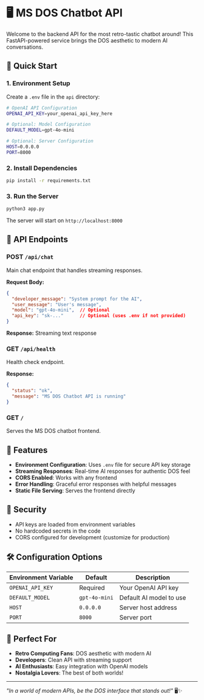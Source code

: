 # 🖥️ MS DOS Chatbot API

Welcome to the backend API for the most retro-tastic chatbot around! This FastAPI-powered service brings the DOS aesthetic to modern AI conversations.

## 🚀 Quick Start

### 1. Environment Setup

Create a `.env` file in the `api` directory:

```bash
# OpenAI API Configuration
OPENAI_API_KEY=your_openai_api_key_here

# Optional: Model Configuration
DEFAULT_MODEL=gpt-4o-mini

# Optional: Server Configuration
HOST=0.0.0.0
PORT=8000
```

### 2. Install Dependencies

```bash
pip install -r requirements.txt
```

### 3. Run the Server

```bash
python3 app.py
```

The server will start on `http://localhost:8000`

## 🔧 API Endpoints

### POST `/api/chat`
Main chat endpoint that handles streaming responses.

**Request Body:**
```json
{
  "developer_message": "System prompt for the AI",
  "user_message": "User's message",
  "model": "gpt-4o-mini",  // Optional
  "api_key": "sk-..."      // Optional (uses .env if not provided)
}
```

**Response:** Streaming text response

### GET `/api/health`
Health check endpoint.

**Response:**
```json
{
  "status": "ok",
  "message": "MS DOS Chatbot API is running"
}
```

### GET `/`
Serves the MS DOS chatbot frontend.

## 🎨 Features

- **Environment Configuration**: Uses `.env` file for secure API key storage
- **Streaming Responses**: Real-time AI responses for authentic DOS feel
- **CORS Enabled**: Works with any frontend
- **Error Handling**: Graceful error responses with helpful messages
- **Static File Serving**: Serves the frontend directly

## 🔐 Security

- API keys are loaded from environment variables
- No hardcoded secrets in the code
- CORS configured for development (customize for production)

## 🛠️ Configuration Options

| Environment Variable | Default | Description |
|---------------------|---------|-------------|
| `OPENAI_API_KEY` | Required | Your OpenAI API key |
| `DEFAULT_MODEL` | `gpt-4o-mini` | Default AI model to use |
| `HOST` | `0.0.0.0` | Server host address |
| `PORT` | `8000` | Server port |

## 🎯 Perfect For

- **Retro Computing Fans**: DOS aesthetic with modern AI
- **Developers**: Clean API with streaming support
- **AI Enthusiasts**: Easy integration with OpenAI models
- **Nostalgia Lovers**: The best of both worlds!

---

*"In a world of modern APIs, be the DOS interface that stands out!"* 🖥️✨ 
